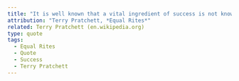 ```yaml
---
title: "It is well known that a vital ingredient of success is not knowing that what you're attempting can't be done."
attribution: "Terry Pratchett, *Equal Rites*"
related: Terry Pratchett (en.wikipedia.org)
type: quote
tags:
  - Equal Rites
  - Quote
  - Success
  - Terry Pratchett
---
```

